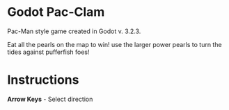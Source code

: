 # Godot Pac-Clam
 Pac-Man style game created in Godot  v. 3.2.3.
 
 Eat all the pearls on the map to win! use the larger power pearls to turn the tides against pufferfish foes!

# Instructions

**Arrow Keys** - Select direction
